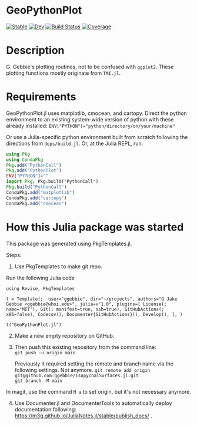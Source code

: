 # GeoPythonPlot

[![Stable](https://img.shields.io/badge/docs-stable-blue.svg)](https://ggebbie.github.io/GeoPythonPlot.jl/stable/)
[![Dev](https://img.shields.io/badge/docs-dev-blue.svg)](https://ggebbie.github.io/GeoPythonPlot.jl/dev/)
[![Build Status](https://github.com/ggebbie/GeoPythonPlot.jl/actions/workflows/CI.yml/badge.svg?branch=main)](https://github.com/ggebbie/GeoPythonPlot.jl/actions/workflows/CI.yml?query=branch%3Amain)
[![Coverage](https://codecov.io/gh/ggebbie/GeoPythonPlot.jl/branch/main/graph/badge.svg)](https://codecov.io/gh/ggebbie/GeoPythonPlot.jl)

# Description

G. Gebbie's plotting routines, not to be confused with `ggplot2`. These plotting functions mostly originate from `TMI.jl`.  

# Requirements

GeoPythonPlot.jl uses matplotlib, cmocean, and cartopy. Direct the python environment to an existing system-wide version of python with these already installed:
`ENV["PYTHON"]="python/directory/on/your/machine"`

Or use a Julia-specific python environment built from scratch following the directions from `deps/build.jl`. Or, at the Julia REPL, run:
```julia
using Pkg
using CondaPkg
Pkg.add("PythonCall")
Pkg.add("PythonPlot")
ENV["PYTHON"]="" 
import Pkg; Pkg.build("PythonCall")
Pkg.build("PythonCall")	
CondaPkg.add("matplotlib")
CondaPkg.add("cartopy")
CondaPkg.add("cmocean")
```

# How this Julia package was started

This package was generated using PkgTemplates.jl. 

Steps: 
1. Use PkgTemplates to make git repo.

Run the following Julia code

`using Revise, PkgTemplates`

`t = Template(; 
    user="ggebbie",
    dir="~/projects",
    authors="G Jake Gebbie <ggebbie@whoi.edu>",
    julia=v"1.8",
    plugins=[
        License(; name="MIT"),
        Git(; manifest=true, ssh=true),
        GitHubActions(; x86=false),
        Codecov(),
        Documenter{GitHubActions}(),
        Develop(),
    ],
             )`

`t("GeoPythonPlot.jl")`

2. Make a new empty repository on GitHub.
	
3. Then push this existing repository from the command line:\
    `git push -u origin main`

	Previously it required setting the remote and branch name via the following settings. Not anymore.
    `git remote add origin git@github.com:ggebbie/IsopycnalSurfaces.jl.git`\
   `git branch -M main`
 
  In magit, use the command `M a` to set origin, but it's not necessary anymore.
  
4. Use Documenter.jl and DocumenterTools to automatically deploy documentation following: https://m3g.github.io/JuliaNotes.jl/stable/publish_docs/ .
